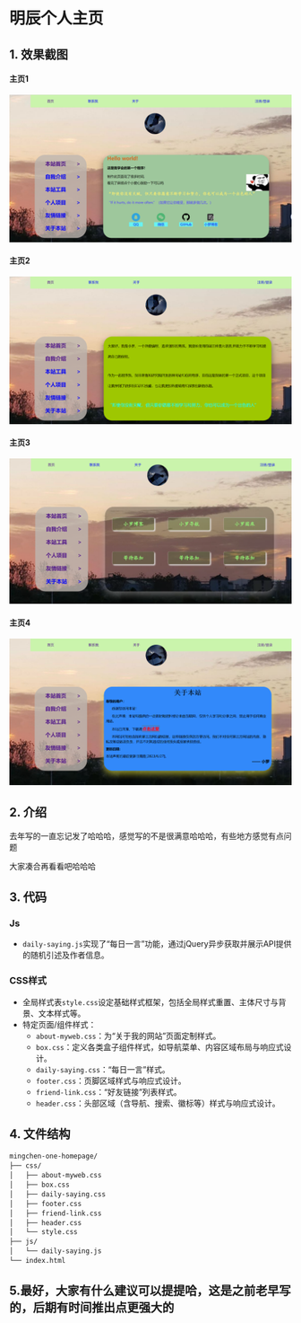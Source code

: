 # 明辰个人主页

## 1. 效果截图

#### 主页1

![个人主页首页示例1](./示例/主页1.jpg)

#### 主页2

![个人主页首页示例1](./示例/主页2.jpg)

#### 主页3

![个人主页首页示例1](./示例/主页3.jpg)

#### 主页4

![个人主页首页示例1](./示例/主页4.jpg)


## 2. 介绍
  去年写的一直忘记发了哈哈哈，感觉写的不是很满意哈哈哈，有些地方感觉有点问题

大家凑合再看看吧哈哈哈



## 3. 代码

### Js

- `daily-saying.js`实现了“每日一言”功能，通过jQuery异步获取并展示API提供的随机引述及作者信息。

### CSS样式

- 全局样式表`style.css`设定基础样式框架，包括全局样式重置、主体尺寸与背景、文本样式等。
- 特定页面/组件样式：
  - `about-myweb.css`：为“关于我的网站”页面定制样式。
  - `box.css`：定义各类盒子组件样式，如导航菜单、内容区域布局与响应式设计。
  - `daily-saying.css`：“每日一言”样式。
  - `footer.css`：页脚区域样式与响应式设计。
  - `friend-link.css`：“好友链接”列表样式。
  - `header.css`：头部区域（含导航、搜索、徽标等）样式与响应式设计。

## 4. 文件结构

```bash
mingchen-one-homepage/
├── css/
│   ├── about-myweb.css
│   ├── box.css
│   ├── daily-saying.css
│   ├── footer.css
│   ├── friend-link.css
│   ├── header.css
│   └── style.css
├── js/
│   └── daily-saying.js
└── index.html  
```

## 5.最好，大家有什么建议可以提提哈，这是之前老早写的，后期有时间推出点更强大的

